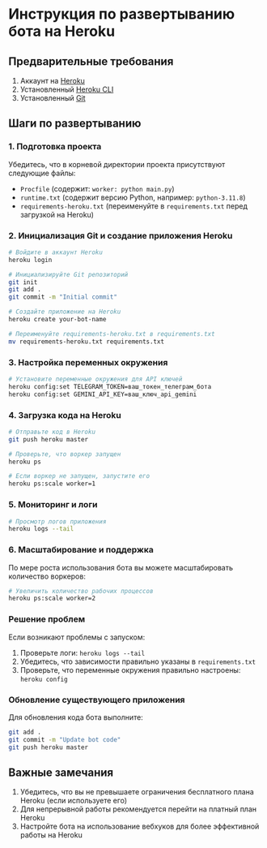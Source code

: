 # Инструкция по развертыванию бота на Heroku

## Предварительные требования
1. Аккаунт на [Heroku](https://signup.heroku.com/)
2. Установленный [Heroku CLI](https://devcenter.heroku.com/articles/heroku-cli)
3. Установленный [Git](https://git-scm.com/downloads)

## Шаги по развертыванию

### 1. Подготовка проекта
Убедитесь, что в корневой директории проекта присутствуют следующие файлы:
- `Procfile` (содержит: `worker: python main.py`)
- `runtime.txt` (содержит версию Python, например: `python-3.11.8`)
- `requirements-heroku.txt` (переименуйте в `requirements.txt` перед загрузкой на Heroku)

### 2. Инициализация Git и создание приложения Heroku

```bash
# Войдите в аккаунт Heroku
heroku login

# Инициализируйте Git репозиторий
git init
git add .
git commit -m "Initial commit"

# Создайте приложение на Heroku
heroku create your-bot-name

# Переименуйте requirements-heroku.txt в requirements.txt
mv requirements-heroku.txt requirements.txt
```

### 3. Настройка переменных окружения

```bash
# Установите переменные окружения для API ключей
heroku config:set TELEGRAM_TOKEN=ваш_токен_телеграм_бота
heroku config:set GEMINI_API_KEY=ваш_ключ_api_gemini
```

### 4. Загрузка кода на Heroku

```bash
# Отправьте код в Heroku
git push heroku master

# Проверьте, что воркер запущен
heroku ps

# Если воркер не запущен, запустите его
heroku ps:scale worker=1
```

### 5. Мониторинг и логи

```bash
# Просмотр логов приложения
heroku logs --tail
```

### 6. Масштабирование и поддержка

По мере роста использования бота вы можете масштабировать количество воркеров:

```bash
# Увеличить количество рабочих процессов
heroku ps:scale worker=2
```

### Решение проблем

Если возникают проблемы с запуском:

1. Проверьте логи: `heroku logs --tail`
2. Убедитесь, что зависимости правильно указаны в `requirements.txt`
3. Проверьте, что переменные окружения правильно настроены: `heroku config`

### Обновление существующего приложения

Для обновления кода бота выполните:

```bash
git add .
git commit -m "Update bot code"
git push heroku master
```

## Важные замечания

1. Убедитесь, что вы не превышаете ограничения бесплатного плана Heroku (если используете его)
2. Для непрерывной работы рекомендуется перейти на платный план Heroku
3. Настройте бота на использование вебхуков для более эффективной работы на Heroku